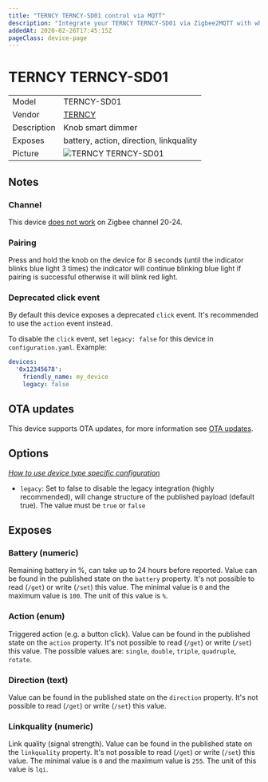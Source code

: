 ```yaml
---
title: "TERNCY TERNCY-SD01 control via MQTT"
description: "Integrate your TERNCY TERNCY-SD01 via Zigbee2MQTT with whatever smart home infrastructure you are using without the vendor's bridge or gateway."
addedAt: 2020-02-26T17:45:15Z
pageClass: device-page
---
```


<!-- !!!! -->
<!-- ATTENTION: This file is auto-generated through docgen! -->
<!-- You can only edit the "Notes"-Section between the two comment lines "Notes BEGIN" and "Notes END". -->
<!-- Do not use h1 or h2 heading within "## Notes"-Section. -->
<!-- !!!! -->

# TERNCY TERNCY-SD01

|     |     |
|-----|-----|
| Model | TERNCY-SD01  |
| Vendor  | [TERNCY](/supported-devices/#v=TERNCY)  |
| Description | Knob smart dimmer |
| Exposes | battery, action, direction, linkquality |
| Picture | ![TERNCY TERNCY-SD01](https://www.zigbee2mqtt.io/images/devices/TERNCY-SD01.png) |


<!-- Notes BEGIN: You can edit here. Add "## Notes" headline if not already present. -->
## Notes

### Channel
This device [does not work](https://github.com/Koenkk/zigbee2mqtt/discussions/7259#discussioncomment-6012304) on Zigbee channel 20-24.

### Pairing
Press and hold the knob on the device for 8 seconds (until the indicator blinks blue light 3 times) the indicator will continue blinking blue light if pairing is successful otherwise it will blink red light.

### Deprecated click event
By default this device exposes a deprecated `click` event. It's recommended to use the `action` event instead.

To disable the `click` event, set `legacy: false` for this device in `configuration.yaml`. Example:

```yaml
devices:
  '0x12345678':
    friendly_name: my_device
    legacy: false
```
<!-- Notes END: Do not edit below this line -->


## OTA updates
This device supports OTA updates, for more information see [OTA updates](../guide/usage/ota_updates.md).


## Options
*[How to use device type specific configuration](../guide/configuration/devices-groups.md#specific-device-options)*

* `legacy`: Set to false to disable the legacy integration (highly recommended), will change structure of the published payload (default true). The value must be `true` or `false`


## Exposes

### Battery (numeric)
Remaining battery in %, can take up to 24 hours before reported.
Value can be found in the published state on the `battery` property.
It's not possible to read (`/get`) or write (`/set`) this value.
The minimal value is `0` and the maximum value is `100`.
The unit of this value is `%`.

### Action (enum)
Triggered action (e.g. a button click).
Value can be found in the published state on the `action` property.
It's not possible to read (`/get`) or write (`/set`) this value.
The possible values are: `single`, `double`, `triple`, `quadruple`, `rotate`.

### Direction (text)
Value can be found in the published state on the `direction` property.
It's not possible to read (`/get`) or write (`/set`) this value.

### Linkquality (numeric)
Link quality (signal strength).
Value can be found in the published state on the `linkquality` property.
It's not possible to read (`/get`) or write (`/set`) this value.
The minimal value is `0` and the maximum value is `255`.
The unit of this value is `lqi`.

